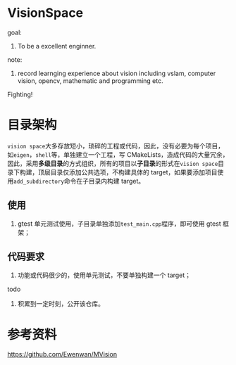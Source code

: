 # VisionSpace
goal:
1. To be a excellent enginner.

note:
1. record learnging experience about vision including vslam, computer vision, opencv, mathematic and programming etc.

Fighting!

# 目录架构
`vision space`大多存放短小，琐碎的工程或代码，因此，没有必要为每个项目，如`eigen`，`shell`等，单独建立一个工程，写 CMakeLists，造成代码的大量冗余，因此，采用**多级目录**的方式组织，所有的项目以**子目录**的形式在`vision space`目录下构建，顶层目录仅添加公共选项，不构建具体的 target，如果要添加项目使用`add_subdirectory`命令在子目录内构建 target。
## 使用
1. gtest 单元测试使用，子目录单独添加`test_main.cpp`程序，即可使用 gtest 框架；


## 代码要求
1. 功能或代码很少的，使用单元测试，不要单独构建一个 target；

todo 
1. 积累到一定时刻，公开该仓库。


# 参考资料
https://github.com/Ewenwan/MVision